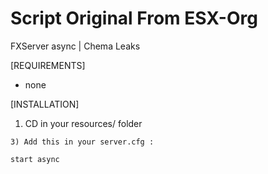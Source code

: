 # Script Original From ESX-Org
FXServer async  | Chema Leaks

[REQUIREMENTS]

- none

[INSTALLATION]

1) CD in your resources/ folder

```
3) Add this in your server.cfg :

start async
```